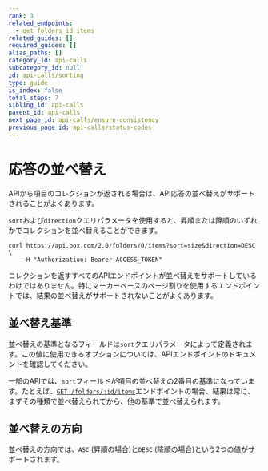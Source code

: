 ```yaml
---
rank: 3
related_endpoints:
  - get_folders_id_items
related_guides: []
required_guides: []
alias_paths: []
category_id: api-calls
subcategory_id: null
id: api-calls/sorting
type: guide
is_index: false
total_steps: 7
sibling_id: api-calls
parent_id: api-calls
next_page_id: api-calls/ensure-consistency
previous_page_id: api-calls/status-codes
---
```

# 応答の並べ替え

APIから項目のコレクションが返される場合は、API応答の並べ替えがサポートされることがよくあります。

`sort`および`direction`クエリパラメータを使用すると、昇順または降順のいずれかでコレクションを並べ替えることができます。

```curl
curl https://api.box.com/2.0/folders/0/items?sort=size&direction=DESC \
    -H "Authorization: Bearer ACCESS_TOKEN"
```

<Message type="warning">

コレクションを返すすべてのAPIエンドポイントが並べ替えをサポートしているわけではありません。特にマーカーベースのページ割りを使用するエンドポイントでは、結果の並べ替えがサポートされないことがよくあります。

</Message>

## 並べ替え基準

並べ替えの基準となるフィールドは`sort`クエリパラメータによって定義されます。この値に使用できるオプションについては、APIエンドポイントのドキュメントを確認してください。

<Message type="notice">

一部のAPIでは、`sort`フィールドが項目の並べ替えの2番目の基準になっています。たとえば、[`GET /folders/:id/items`][get_folders_id_items]エンドポイントの場合、結果は常に、まずその種類で並べ替えられてから、他の基準で並べ替えられます。

</Message>

## 並べ替えの方向

並べ替えの方向では、`ASC` (昇順の場合)と`DESC` (降順の場合)という2つの値がサポートされます。

[get_folders_id_items]: endpoint://get_folders_id_items
